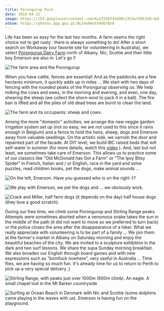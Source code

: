 ```yaml
---
title: Porongurup Pure
date: 2019-04-22
image: https://lh3.googleusercontent.com/KuJI55EF45GO0sj9l6u7XRk3SB-QwBhFQA0PZx_zrrsB7YMd_xv82bRmRr1CF8_evGh4U21syPlFumfkKShaBxxpDLXMfy4tlWRaseu_s9HeOraC2ZvPUZxKN5NcmH5dBO409woD_lc=w600
album: https://photos.app.goo.gl/ALS4xNmnth4Ub7Bn9
---
```


Life has been so easy for the last two months. A farm seems the right choice not to get rusty : there is always something to do! After a short search on Workaway (our favorite site for volunteering in Australia), we select [Porongurup Dairy Farm](https://poronguruppure.com.au/) north of Albany. Nic, Scottie and their little boy Emerson are also in. Let's go !!

![](https://lh3.googleusercontent.com/d2woqXus3UrJCzj6JzaQuyI4qd7rAZzux6qVpox_ochdxmj1hC7CbDCA28koLALQ8B4IARSrVbL4QkYm22gwUets8juaBE6zUCGDBGdYZhlw1KqJLGjpbo1vZ8WGQcX5kQnWJ7XiDLk=w600 "The farm area and the Porongurup")

When you have cattle, fences are essential! And as the paddocks are a few hectares minimum, it quickly adds up in miles ... We start with two days of fencing with the rounded peaks of the Porongurup observing us. We help milking the cows and ewes, in the morning and evening, and even, one day, shearing the sheep (we collect the shorn wool to pack it in a ball). The fire ban is lifted and all the piles of old dead trees are burnt to clean the land.

![](https://lh3.googleusercontent.com/DxyfaWW9RXatC_nEpJ-jhl6QehsaPJnhZtqeInJYmzpr-Q5gUIojoAI2iQOR9Z4zWfEaZ2O69jJ-G9X2wuffqx2Gnl-P0NXKqeNfwe0MPbYd-qHbczM1RXHiAdKDWKbIXycLNY1AhBY=w600 "The farm and its occupants: sheep and cows.")

Among the more "domestic" activities, we arrange the new veggie garden: irrigation system set up (not so easy, we are not used to this since it rains enough in Belgium) and a fence to hold the hens, sheep, dogs and Emerson away from valuable seedlings. On the artistic side, we varnish the door and repainted part of the facade. At DIY level, we build IBC raised beds that will self-water in summer (for more details, watch this [video](https://youtu.be/dCgciRQAXEw) ). And, last but not least, we sometimes take care of Emerson. This allows us to practice some of our classics like "Old McDonald has Got a Farm" or "The Ipsy Bitsy Spider" in French, Italian and / or English, race in the yard and solve puzzles, read children books, pet the dogs, make animal sounds ...

![](https://lh3.googleusercontent.com/N6XSZi2dJcTda3QOnfG_X2VR3hi5_fNatghIRAKNJXUz2XpYdGvD--MywfI3Q5klOLkzGMUCBTvy_YodbKTC02iJsiakPLe1ks97z6f4C_tZBwFm6nZOsZbsfrPPVooGEDgM-1-bZg0=w600 "On the left, Emerson. Have you guessed who is on the right :)?")

![](https://lh3.googleusercontent.com/wNj9ieLBizbV4KCEX3hXNxs8nn3uyWP9HdlYpeElCv27sgBMkB4nFB1XRy6-vWsElpgwmu-yukI1N4sxIhyiTtaHzQyyxD9GJwCnFKXVKUGYY0b8Qm41QW102hIq6icTTHuJwZcijS4=w600 "We play with Emerson, we pet the dogs and ... we obviously work.")

![](https://lh3.googleusercontent.com/V0yDy9D0RCRIW9HuOZb9QHJlb5UxwtVrDFWWWb2jvmiuvtBlcf-6slo6I9FMnx57xGXOYcaqKJ3_571Xq63E9mteRgD9kiPlo-S3PC7VOHKBmA3jjz8mrjz8dv3d5Eg4GgmyKdiywr8=w600 "Crack and Miller, half farm dogs (it depends on the day) half house dogs (they love a good scratch).")

During our free time, we climb some Porongurup and Stirling Range peaks. Attempts were sometimes aborted when a venomous snake takes the sun in the middle of the path (it did not want to move so we preferred to turn back) or the police closes the area after the disappearance of a hiker. What we really appreciate with volunteering is to be part of a family ... We join them at the farmer's market in Albany on Saturday morning and enjoy the beautiful beaches of the city. We are invited to a sculpture exhibition in the dark and two surf lessons. We share the supa Sunday morning breakfast. We also broaden our English through board games and with new expressions such as "bomfuck nowhere", very useful in Australia ... Time flies, we are having so much fun. It's already time for us to return to Perth to pick up a very special delivery ;)

![](https://lh3.googleusercontent.com/sfzvGFvU7UgHPfgFZvQM2ZXit3CLDSbVaAHyaFKfZ7p5WND45kh56mNIWU1TI3j4ycEValhmp_Seca7HVxXUFmnNBS9fMueF72qN_shhI74ksaNcO7h0mNM0WvCR7Nzuc9XW9jpbsF4=w600 "Stirling Range, with peaks just over 1000m (600m climb). An eagle. A small chapel lost in the Mt Barker countryside")

![](https://lh3.googleusercontent.com/bFnVafA6ogGQgadkVFlEJJXZvZfiVdmk1m72ctI2-LXFAzzW-CG9IgQZoZm7EWE5_UBzFmlxXMqjaZPa69oMo8e1ZOkzqfLD93kLyxRcUxvJSn8eNhb3lgm7nv0MJANpd621iSdbsa0=w600 "Surfing at Ocean Beach in Denmark with Nic and Scottie (some dolphins came playing in the waves with us). Emerson is having fun on the playground.")




